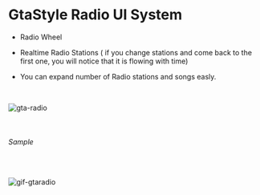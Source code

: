 # GtaStyle Radio UI System
 
 - Radio Wheel<br>
 
 - Realtime Radio Stations ( if you change stations and come back to the first one, you will notice that it is flowing with time)<br>
 
 - You can expand number of Radio stations  and songs easly.<br>
 
<br>

![gta-radio](https://user-images.githubusercontent.com/29523816/37522730-e4e1b55e-2935-11e8-832c-983d88b85031.png)

<br>

###### Sample  

<br>

![gif-gtaradio](https://user-images.githubusercontent.com/29523816/38816294-709f8d16-419e-11e8-87c3-843b9e9af8ff.gif)


